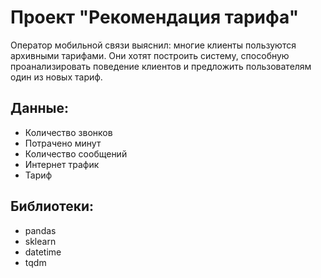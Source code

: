 # Проект "Рекомендация тарифа" 

Оператор мобильной связи выяснил: многие клиенты пользуются архивными тарифами. Они хотят построить систему, способную проанализировать поведение клиентов и предложить пользователям один из новых тариф.

## Данные:
* Количество звонков
* Потрачено минут
* Количество сообщений
* Интернет трафик
* Тариф

## Библиотеки:
* pandas
* sklearn
* datetime
* tqdm
